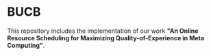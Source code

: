 # BUCB
This repository includes the implementation of our work **"An Online Resource Scheduling for Maximizing Quality-of-Experience in Meta Computing"**.
